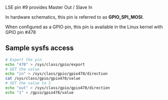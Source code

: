 LSE pin #9 provides Master Out / Slave In

In hardware schematics, this pin is referred to as **GPIO_SPI_MOSI**.

When configured as a GPIO pin, this pin is available in the Linux 
kernel with GPIO pin #478

## Sample sysfs access
```bash
# Export the pin
echo "478" > /sys/class/gpio/export
# GET the value
echo "in" > /sys/class/gpio/gpio478/direction
cat /sys/class/gpio/gpio478/value
# SET the value to 1
echo "out" > /sys/class/gpio/gpio478/direction
echo "1" > /gpio/gpio478/value
```
